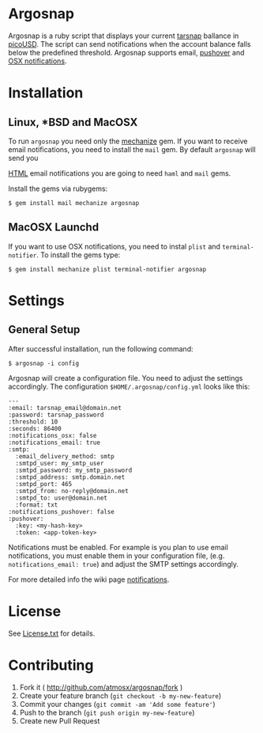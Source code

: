 # Argosnap
Argosnap is a ruby script that displays your current [tarsnap](http://www.tarsnap.com/) ballance in [picoUSD](http://www.tarsnap.com/picoUSD-why.html). The script can send notifications when the account balance falls below the predefined threshold. Argosnap supports email, [pushover](https://pushover.net/) and [OSX notifications](https://support.apple.com/en-us/HT204079).

# Installation

## Linux, *BSD and MacOSX
To run `argosnap` you need only the [mechanize](https://github.com/sparklemotion/mechanize) gem. If you want to receive email notifications, you need to install the `mail` gem. By default `argosnap` will send you 

[HTML](https://en.wikipedia.org/wiki/HTML) email notifications you are going to need `haml` and `mail` gems. 

Install the gems via rubygems:

    $ gem install mail mechanize argosnap

## MacOSX Launchd
If you want to use OSX notifications, you need to instal `plist` and `terminal-notifier`. To install the gems type:
    
    $ gem install mechanize plist terminal-notifier argosnap
    
# Settings

## General Setup

After successful installation, run the following command: 

    $ argosnap -i config

Argosnap will create a configuration file. You need to adjust the settings accordingly. The configuration `$HOME/.argosnap/config.yml` looks like this:
    
    ---
    :email: tarsnap_email@domain.net
    :password: tarsnap_password
    :threshold: 10
    :seconds: 86400
    :notifications_osx: false
    :notifications_email: true
    :smtp:
      :email_delivery_method: smtp
      :smtpd_user: my_smtp_user
      :smtpd_password: my_smtp_password
      :smtpd_address: smtp.domain.net
      :smtpd_port: 465
      :smtpd_from: no-reply@domain.net
      :smtpd_to: user@domain.net
      :format: txt
    :notifications_pushover: false
    :pushover:
      :key: <my-hash-key>
      :token: <app-token-key>

Notifications must be enabled. For example is you plan to use email notifications, you must enable them in your configuration file, (e.g. `notifications_email: true`) and adjust the SMTP settings accordingly. 

For more detailed info the wiki page [notifications](https://github.com/atmosx/argosnap/wiki/notifications).

# License

See [License.txt](https://github.com/atmosx/argosnap/blob/master/LICENSE.txt) for details.

# Contributing

1. Fork it ( http://github.com/atmosx/argosnap/fork )
2. Create your feature branch (`git checkout -b my-new-feature`)
3. Commit your changes (`git commit -am 'Add some feature'`)
4. Push to the branch (`git push origin my-new-feature`)
5. Create new Pull Request
